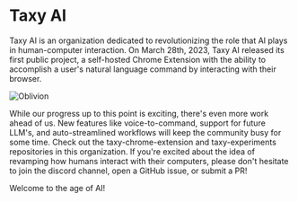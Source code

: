 # Taxy AI
Taxy AI is an organization dedicated to revolutionizing the role that AI plays in human-computer interaction. On March 28th, 2023, Taxy AI released its first public project, a self-hosted Chrome Extension with the ability to accomplish a user's natural language command by interacting with their browser.

![Oblivion](https://user-images.githubusercontent.com/41524992/228005132-73ceda30-3dc4-4fc2-b85c-ebbd87c8b55a.gif)

While our progress up to this point is exciting, there's even more work ahead of us. New features like voice-to-command, support for future LLM's, and auto-streamlined workflows will keep the community busy for some time. Check out the taxy-chrome-extension and taxy-experiments repositories in this organization. If you're excited about the idea of revamping how humans interact with their computers, please don't hesitate to join the discord channel, open a GitHub issue, or submit a PR!

Welcome to the age of AI!
